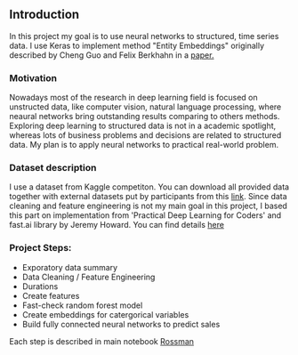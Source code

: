 ## Introduction

In this project my goal is to use neural networks to structured, time series data. I use Keras to implement method "Entity Embeddings" originally described by Cheng Guo and Felix Berkhahn in a [paper.](https://arxiv.org/abs/1604.06737)


### Motivation

Nowadays most of the research in deep learning field is focused on unstructed data, like computer vision, natural language processing, where neaural networks bring outstanding results comparing to others methods. Exploring deep learning to structured data is not in a academic spotlight, whereas lots of business problems and decisions are related to structured data. My plan is to apply neural networks to practical real-world problem.

### Dataset description

I use a dataset from Kaggle competiton. You can download all provided data together with external datasets put by participants from this [link](http://files.fast.ai/part2/lesson14/rossmann.tgz).
Since data cleaning and feature engineering is not my main goal in this project, I based this part on implementation from 'Practical Deep Learning for Coders' and fast.ai library by Jeremy Howard. You can find details [here](https://www.fast.ai/2018/04/29/categorical-embeddings/)



### Project Steps:

- Exporatory data summary
- Data Cleaning / Feature Engineering
- Durations
- Create features
- Fast-check random forest model
- Create embeddings for catergorical variables
- Build fully connected neural networks to predict sales

Each step is described in main notebook [Rossman](https://github.com/ksulima/Entity_Embedding_Structured_Data/blob/master/Rossman.ipynb)
